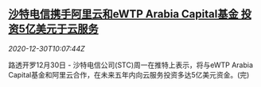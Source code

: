 <!--1609327394000-->
[沙特电信携手阿里云和eWTP Arabia Capital基金 投资5亿美元于云服务](https://cn.reuters.com/article/stc-alibaba-ewtp-1230-idCNKBS2940XK)
------

<div><i>2020-12-30T10:07:44Z</i></div><p>路透开罗12月30日 - 沙特电信公司(STC)周一在推特上表示，将与eWTP Arabia Capital基金和阿里云合作，在未来五年内向云服务投资多达5亿美元资金。(完)</p>
